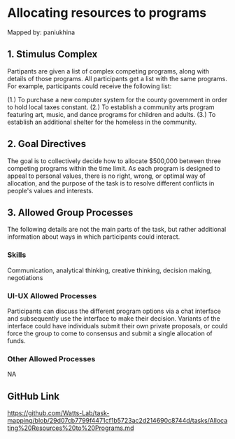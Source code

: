 # Allocating resources to programs

Mapped by: paniukhina 

## 1. Stimulus Complex 
Partipants are given a list of complex competing programs, along with details of those programs. All participants get a list with the same programs. For example, participants could receive the following list:
 
 (1.) To purchase a new computer system for the county government in order to hold local taxes constant.
 (2.) To establish a community arts program featuring art, music, and dance programs for children and adults.
 (3.) To establish an additional shelter for the homeless in the community.

## 2. Goal Directives 
The goal is to collectively decide how to allocate $500,000 between three competing programs within the time limit. As each program is designed to appeal to personal values, there is no right, wrong, or optimal way of allocation, and the purpose of the task is to resolve different conflicts in people's values and interests.

## 3. Allowed Group Processes 
The following details are not the main parts of the task, but rather additional information about ways in which participants could interact.

### Skills 
Communication, analytical thinking, creative thinking, decision making, negotiations

### UI-UX Allowed Processes
Participants can discuss the different program options via a chat interface and subsequently use the interface to make their decision. Variants of the interface could have individuals submit their own private proposals, or could force the group to come to consensus and submit a single allocation of funds. 

### Other Allowed Processes
NA

## GitHub Link 
https://github.com/Watts-Lab/task-mapping/blob/29d07cb7799f4471cf1b5723ac2d214690c8744d/tasks/Allocating%20Resources%20to%20Programs.md
